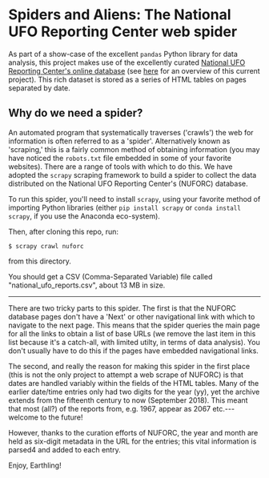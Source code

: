 # Spiders and Aliens: The National UFO Reporting Center web spider 

As part of a show-case of the excellent `pandas` Python library for data analysis, this project makes use of the excellently curated [National UFO Reporting Center's online database](http://www.nuforc.org/) (see [here](../README.md) for an overview of this current project). This rich dataset is stored as a series of HTML tables on pages separated by date.

## Why do we need a spider?

An automated program that systematically traverses ('crawls') the web for information is often referred to as a 'spider'. Alternatively known as 'scraping,' this is a fairly common method of obtaining information (you may have noticed the `robots.txt` file embedded in some of your favorite websites). There are a range of tools with which to do this. We have adopted the `scrapy` scraping framework to build a spider to collect the data distributed on the National UFO Reporting Center's (NUFORC) database.

To run this spider, you'll need to install `scrapy`, using your favorite method of importing Python libraries (either `pip install scrapy` or `conda install scrapy`, if you use the Anaconda eco-system).

Then, after cloning this repo, run:

`$ scrapy crawl nuforc`

from this directory.

You should get a CSV (Comma-Separated Variable) file called "national_ufo_reports.csv", about 13 MB in size. 

---

There are two tricky parts to this spider. The first is that the NUFORC database pages don't have a 'Next' or other navigational link with which to navigate to the next page. This means that the spider queries the main page for all the links to obtain a list of base URLs (we remove the last item in this list because it's a catch-all, with limited utilty, in terms of data analysis). You don't usually have to do this if the pages have embedded navigational links. 

The second, and really the reason for making this spider in the first place (this is not the only project to attempt a web scrape of NUFORC) is that dates are handled variably within the fields of the HTML tables.  Many of the earlier date/time entries only had two digits for the year (yy), yet the archive extends from the fifteenth century to now (September 2018). This meant that most (all?) of the reports from, e.g. 1967, appear as 2067 etc.--- welcome to the future!

However, thanks to the curation efforts of NUFORC, the year and month are held as six-digit metadata in the URL for the entries; this vital information is parsed4 and added to each entry.

Enjoy, Earthling!
